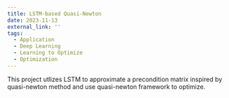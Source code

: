 ```yaml
---
title: LSTM-based Quasi-Newton
date: 2023-11-13
external_link: ''
tags:
  - Application
  - Deep Learning
  - Learning to Optimize
  - Optimization
---
```


This project utlizes LSTM to approximate a precondition matrix inspired by quasi-newton method and use quasi-newton framework to optimize.
<!--more-->
